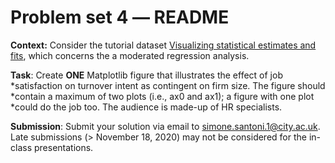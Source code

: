 # Problem set 4 ― README

**Context:** Consider the tutorial dataset [Visualizing statistical estimates and fits](https://github.com/simoneSantoni/data-viz-smm635/blob/master/tutorials/statisticalEstimates/_0.ipynb),
which concerns the a moderated regression analysis.

**Task**: Create **ONE** Matplotlib figure that illustrates the effect of job
*satisfaction on turnover intent as contingent on firm size. The figure should
*contain a maximum of two plots (i.e., ax0 and ax1); a figure with one plot
*could do the job too. The audience is made-up of HR specialists.

**Submission**: Submit your solution via email to simone.santoni.1@city.ac.uk.
Late submissions (> November 18, 2020) may not be considered for the in-class
presentations.
